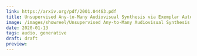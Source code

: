 ```yaml
---
link: https://arxiv.org/pdf/2001.04463.pdf
title: Unsupervised Any-to-Many Audiovisual Synthesis via Exemplar Autoencoders
image: /images/showreel/Unsupervised Any-to-Many Audiovisual Synthesis via Exemplar Autoencoders.jpg
date: 2020-01-13
tags: audio, generative
draft: draft
preview:
---
```



